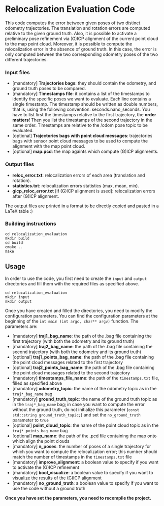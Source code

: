 # Relocalization Evaluation Code
This code computes the error between given poses of two distinct odometry trajectories. The translation and rotation errors are computed relative to the given ground truth. Also, it is possible to activate a preliminary pose refinement via (G)ICP alignment of the current point cloud to the map point cloud. Moreover, it is possible to compute the relocalization error in the absence of ground truth. In this case, the error is only computed between the two corresponding odometry poses of the two different trajectories.

### Input files
- [mandatory] **Trajectories bags**: they should contain the odometry, and ground truth poses to be compared.
- [mandatory] **Timestamps file**: it contains a list of the timestamps to identify the specific poses we want to evaluate. Each line contains a single timestamp. The timestamp should be written as double numbers, that is, using the following convention: seconds.nano_seconds. You have to list first the timestamps relative to the first trajectory, the **order matters**! Then you list the timestamps of the second trajectory in the same order. Timestamps are relative to the /odom pose topic to be evaluated.
- [optional] **Trajectories bags with point cloud messages**: trajectories bags with sensor point cloud messages to be used to compute the alignment with the map point cloud.
- [optional] **map.pcd**: the map againts which compute (G)ICP alignments.

### Output files
- **reloc_error.txt**: relocalization errors of each area (translation and rotation).
- **statistics.txt**: relocalization errors statistics (max, mean, min).
- **gicp_reloc_error.txt** [if (G)ICP alignment is used]: relocalization errors after (G)ICP alignment.

The output files are printed in a format to be directly copied and pasted in a LaTeX table :)

### Building instructions
```
cd relocalization_evaluation
mkdir build
cd build
cmake ..
make
```
## Usage
In order to use the code, you first need to create the ```input``` and ```output``` directories and fill them with the required files as specified above.
```
cd relocalization_evaluation
mkdir input
mkdir output
```
Once you have created and filled the directories, you need to modify the configuration parameters. You can find the configuration parameters at the beginning of the ```int main (int argc, char** argv)``` function. The parameters are:
- [mandatory] **traj1_bag_name**: the path of the .bag file containing the first trajectory (with both the odometry and its ground truth)
- [mandatory] **traj2_bag_name**: the path of the .bag file containing the second trajectory (with both the odometry and its ground truth)
- [optional] **traj1_points_bag_name**: the path of the .bag file containing the point cloud messages related to the first trajectory
- [optional] **traj2_points_bag_name**: the path of the .bag file containing the point cloud messages related to the second trajectory
- [mandatory] **timestamps_file_name**: the path of the ```timestamps.txt``` file, filled as specified above
- [mandatory] **odometry_topic**: the name of the odometry topic as in the ```traj*_bag_name``` bag
- [mandatory] **ground_truth_topic**: the name of the ground truth topic as in the ```traj*_bag_name``` bag; in case you want to compute the error without the ground truth, do not initialize this parameter (```const std::string ground_truth_topic;```) and set the ```no_ground_truth``` parameter to ```true```
- [optional] **point_cloud_topic**: the name of the point cloud topic as in the ```traj*_points_bag_name``` bag
- [optional] **map_name**: the path of the .pcd file containing the map onto which align the point clouds
- [mandatory] **n_poses**: the number of poses of a single trajectory for which you want to compute the relocalization error; this number should match the number of timestamps in the ```timestamps.txt``` file 
- [mandatory] **improve_alignment**: a boolean value to specify if you want to activate the (G)ICP refinement
- [mandatory] **bool_visualize**: a boolean value to specify if you want to visualize the results of the (G)ICP alignment
- [mandatory] **no_ground_truth**: a boolean value to specify if you want to use the code without a ground truth

**Once you have set the parameters, you need to recompile the project.**
